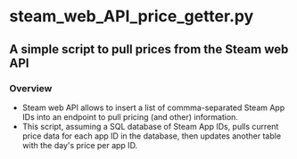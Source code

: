 # steam_web_API_price_getter.py
## A simple script to pull prices from the Steam web API

### Overview
- Steam web API allows to insert a list of commma-separated Steam App IDs into an endpoint to pull pricing (and other) information.
- This script, assuming a SQL database of Steam App IDs, pulls current price data for each app ID in the database, then updates another table with the day's price per app ID.
